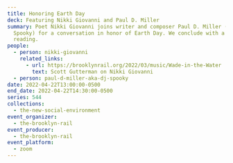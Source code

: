 ```yaml
---
title: Honoring Earth Day
deck: Featuring Nikki Giovanni and Paul D. Miller
summary: Poet Nikki Giovanni joins writer and composer Paul D. Miller (DJ
  Spooky) for a conversation in honor of Earth Day. We conclude with a poetry
  reading.
people:
  - person: nikki-giovanni
    related_links:
      - url: https://brooklynrail.org/2022/03/music/Wade-in-the-Water
        text: Scott Gutterman on Nikki Giovanni
  - person: paul-d-miller-aka-dj-spooky
date: 2022-04-22T13:00:00-0500
end_date: 2022-04-22T14:30:00-0500
series: 544
collections:
  - the-new-social-environment
event_organizer:
  - the-brooklyn-rail
event_producer:
  - the-brooklyn-rail
event_platform:
  - zoom
---
```

